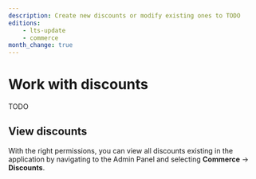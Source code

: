 ```yaml
---
description: Create new discounts or modify existing ones to TODO
editions:
    - lts-update
    - commerce
month_change: true
---
```


# Work with discounts

TODO

## View discounts

With the right permissions, you can view all discounts existing in the application by navigating to the Admin Panel and selecting **Commerce** -> **Discounts**.
